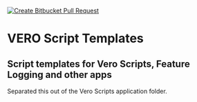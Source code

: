 [![Create Bitbucket Pull Request](https://github.com/AndyDragon/Script-Templates/actions/workflows/main.yml/badge.svg)](https://github.com/AndyDragon/Script-Templates/actions/workflows/main.yml)

# VERO Script Templates

## Script templates for Vero Scripts, Feature Logging and other apps

Separated this out of the Vero Scripts application folder.
